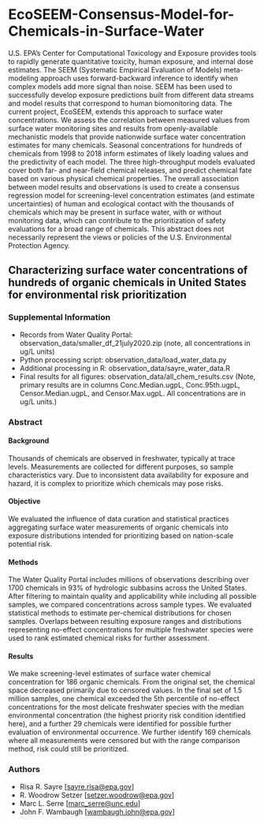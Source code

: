 # EcoSEEM-Consensus-Model-for-Chemicals-in-Surface-Water

U.S. EPA’s Center for Computational Toxicology and Exposure provides tools to rapidly generate quantitative toxicity, human exposure, and internal dose estimates. The SEEM (Systematic Empirical Evaluation of Models) meta-modeling approach uses forward-backward inference to identify when complex models add more signal than noise. SEEM has been used to successfully develop exposure predictions built from different data streams and model results that correspond to human biomonitoring data. The current project, EcoSEEM, extends this approach to surface water concentrations. We assess the correlation between measured values from surface water monitoring sites and results from openly-available mechanistic models that provide nationwide surface water concentration estimates for many chemicals. Seasonal concentrations for hundreds of chemicals from 1998 to 2018 inform estimates of likely loading values and the predictivity of each model. The three high-throughput models evaluated cover both far- and near-field chemical releases, and predict chemical fate based on various physical chemical properties. The overall association between model results and observations is used to create a consensus regression model for screening-level concentration estimates (and estimate uncertainties) of human and ecological contact with the thousands of chemicals which may be present in surface water, with or without monitoring data, which can contribute to the prioritization of safety evaluations for a broad range of chemicals. This abstract does not necessarily represent the views or policies of the U.S. Environmental Protection Agency. 
## Characterizing surface water concentrations of hundreds of organic chemicals in United States for environmental risk prioritization

### Supplemental Information

* Records from Water Quality Portal: observation_data/smaller_df_21july2020.zip (note, all concentrations in ug/L units)
* Python processing script: observation_data/load_water_data.py
* Additional processing in R: observation_data/sayre_water_data.R
* Final results for all figures: observation_data/all_chem_results.csv (Note, primary results are in columns Conc.Median.ugpL, Conc.95th.ugpL, Censor.Median.ugpL, and Censor.Max.ugpL. All concentrations are in ug/L units.)

### Abstract

#### Background

Thousands of chemicals are observed in freshwater, typically at trace levels. Measurements are collected for different purposes, so sample characteristics vary. Due to inconsistent data availability for exposure and hazard, it is complex to prioritize which chemicals may pose risks. 

#### Objective

We evaluated the influence of data curation and statistical practices aggregating surface water measurements of organic chemicals into exposure distributions intended for prioritizing based on nation-scale potential risk.

#### Methods

The Water Quality Portal includes millions of observations describing over 1700 chemicals in 93% of hydrologic subbasins across the United States. After filtering to maintain quality and applicability while including all possible samples, we compared concentrations across sample types. We evaluated statistical methods to estimate per-chemical distributions for chosen samples. Overlaps between resulting exposure ranges and distributions representing no-effect concentrations for multiple freshwater species were used to rank estimated chemical risks for further assessment.

#### Results 

We make screening-level estimates of surface water chemical concentration for 186 organic chemicals. From the original set, the chemical space decreased primarily due to censored values. In the final set of 1.5 million samples, one chemical exceeded the 5th percentile of no-effect concentrations for the most delicate freshwater species with the median environmental concentration (the highest priority risk condition identified here), and a further 29 chemicals were identified for possible further evaluation of environmental occurrence. We further identify 169 chemicals where all measurements were censored but with the range comparison method, risk could still be prioritized.

### Authors

* Risa R. Sayre [sayre.risa@epa.gov]
* R. Woodrow Setzer [setzer.woodrow@epa.gov]
* Marc L. Serre [marc_serre@unc.edu]
* John F. Wambaugh [wambaugh.john@epa.gov] 

